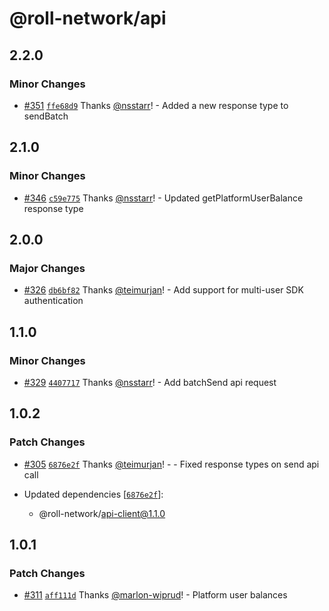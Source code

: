 # @roll-network/api

## 2.2.0

### Minor Changes

- [#351](https://github.com/roll-network/tryrolljs/pull/351) [`ffe68d9`](https://github.com/roll-network/tryrolljs/commit/ffe68d9ba1cf811b76668bed43658ae4c8b6ce02) Thanks [@nsstarr](https://github.com/nsstarr)! - Added a new response type to sendBatch

## 2.1.0

### Minor Changes

- [#346](https://github.com/roll-network/tryrolljs/pull/346) [`c59e775`](https://github.com/roll-network/tryrolljs/commit/c59e7756f1cc25f640019d4719d2bf0f22d5df3a) Thanks [@nsstarr](https://github.com/nsstarr)! - Updated getPlatformUserBalance response type

## 2.0.0

### Major Changes

- [#326](https://github.com/roll-network/tryrolljs/pull/326) [`db6bf82`](https://github.com/roll-network/tryrolljs/commit/db6bf82a664e3cece3d8f4b4df09b2f496ff7b69) Thanks [@teimurjan](https://github.com/teimurjan)! - Add support for multi-user SDK authentication

## 1.1.0

### Minor Changes

- [#329](https://github.com/roll-network/tryrolljs/pull/329) [`4407717`](https://github.com/roll-network/tryrolljs/commit/440771760ad054927df8e855840befd46878afac) Thanks [@nsstarr](https://github.com/nsstarr)! - Add batchSend api request

## 1.0.2

### Patch Changes

- [#305](https://github.com/roll-network/tryrolljs/pull/305) [`6876e2f`](https://github.com/roll-network/tryrolljs/commit/6876e2fdf2dec19b8f6978c71d0ea96d45b0570a) Thanks [@teimurjan](https://github.com/teimurjan)! - - Fixed response types on send api call

- Updated dependencies [[`6876e2f`](https://github.com/roll-network/tryrolljs/commit/6876e2fdf2dec19b8f6978c71d0ea96d45b0570a)]:
  - @roll-network/api-client@1.1.0

## 1.0.1

### Patch Changes

- [#311](https://github.com/TuringAdvisoryGroup/tryrolljs/pull/311) [`aff111d`](https://github.com/TuringAdvisoryGroup/tryrolljs/commit/aff111d1aabb808e638423033e2ee167e7ce9188) Thanks [@marlon-wiprud](https://github.com/marlon-wiprud)! - Platform user balances
